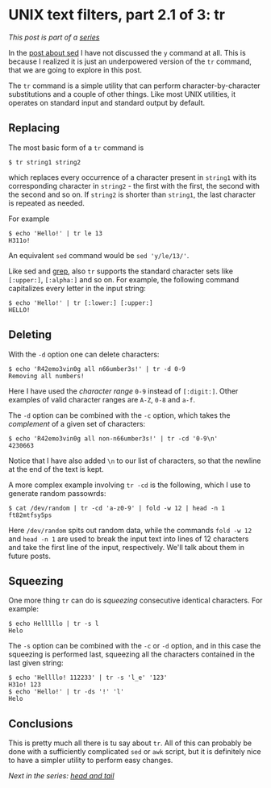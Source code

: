 # UNIX text filters, part 2.1 of 3: tr

*This post is part of a [series](../../series)*

In the [post about sed](../2023-12-03-sed) I have not discussed the
`y` command at all. This is because I realized it is just an
underpowered version of the `tr` command, that we are going to
explore in this post.

The `tr` command is a simple utility that can perform
character-by-character substitutions and a couple of other things.
Like most UNIX utilities, it operates on standard input and standard
output by default.

## Replacing

The most basic form of a `tr` command is

```
$ tr string1 string2
```

which replaces every occurrence of a character present in `string1`
with its corresponding character in `string2` - the first with the
first, the second with the second and so on. If `string2` is shorter
than `string1`, the last character is repeated as needed.

For example

```
$ echo 'Hello!' | tr le 13
H311o!
```

An equivalent `sed` command would be `sed 'y/le/13/'`.

Like sed and [grep](../2023-08-20-grep), also `tr` supports the
standard character sets like `[:upper:]`, `[:alpha:]` and so on.
For example, the following command capitalizes every letter in the
input string:

```
$ echo 'Hello!' | tr [:lower:] [:upper:]
HELLO!
```

## Deleting

With the `-d` option one can delete characters:

```
$ echo 'R42emo3vin0g all n66umber3s!' | tr -d 0-9
Removing all numbers!
```

Here I have used the *character range* `0-9` instead of `[:digit:]`.
Other examples of valid character ranges are `A-Z`, `0-8` and `a-f`.

The `-d` option can be combined with the `-c` option, which takes
the *complement* of a given set of characters:

```
$ echo 'R42emo3vin0g all non-n66umber3s!' | tr -cd '0-9\n'
4230663
```

Notice that I have also added `\n` to our list of
characters, so that the newline at the end of the text is kept.

A more complex example involving `tr -cd` is the following, which
I use to generate random passowrds:

```
$ cat /dev/random | tr -cd 'a-z0-9' | fold -w 12 | head -n 1
ft82mtfsy5ps
```

Here `/dev/random` spits out random data, while the commands
`fold -w 12` and `head -n 1` are used to break the input text into
lines of 12 characters and take the first line of the input,
respectively.  We'll talk about them in future posts.

## Squeezing

One more thing `tr` can do is *squeezing* consecutive identical
characters.  For example:

```
$ echo Helllllo | tr -s l
Helo
```

The `-s` option can be combined with the `-c` or `-d` option, and
in this case the squeezing is performed last, squeezing all the
characters contained in the last given string:

```
$ echo 'Hellllo! 112233' | tr -s 'l_e' '123'
H31o! 123
$ echo 'Hello!' | tr -ds '!' 'l'
Helo
```

## Conclusions

This is pretty much all there is tu say about `tr`. All of this can
probably be done with a sufficiently complicated `sed` or `awk`
script, but it is definitely nice to have a simpler utility to perform
easy changes.

*Next in the series: [head and tail](../2024-02-20-head-and-tail)*
